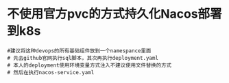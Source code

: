 # 不使用官方pvc的方式持久化Nacos部署到k8s
``` shell
#建议将这种devops的所有基础组件放到一个namespance里面
# 先去github官网执行sql脚本，其次再执行deployment.yaml
# 本人的deployment使用环境变量方式注入不建议使用文件替换的方式
# 然后在执行nacos-service.yaml
```